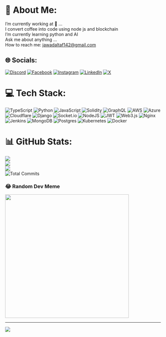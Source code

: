 # 💫 About Me:
I’m currently working at 👀 ...<br>I convert coffee into code using node js and blockchain<br> I’m currently learning python and AI<br>Ask me about anything ...<br>How to reach me: jawadaltaf142@gmail.com


## 🌐 Socials:
[![Discord](https://img.shields.io/badge/Discord-%237289DA.svg?logo=discord&logoColor=white)](https://discord.gg/jawad03721) [![Facebook](https://img.shields.io/badge/Facebook-%231877F2.svg?logo=Facebook&logoColor=white)](https://facebook.com/MuhammadJawwad ) [![Instagram](https://img.shields.io/badge/Instagram-%23E4405F.svg?logo=Instagram&logoColor=white)](https://instagram.com/jawwad1096) [![LinkedIn](https://img.shields.io/badge/LinkedIn-%230077B5.svg?logo=linkedin&logoColor=white)](https://linkedin.com/in/JawadAltaf) [![X](https://img.shields.io/badge/X-black.svg?logo=X&logoColor=white)](https://x.com/@Muhamma20817175) 

# 💻 Tech Stack:
![TypeScript](https://img.shields.io/badge/typescript-%23007ACC.svg?style=for-the-badge&logo=typescript&logoColor=white) ![Python](https://img.shields.io/badge/python-3670A0?style=for-the-badge&logo=python&logoColor=ffdd54) ![JavaScript](https://img.shields.io/badge/javascript-%23323330.svg?style=for-the-badge&logo=javascript&logoColor=%23F7DF1E) ![Solidity](https://img.shields.io/badge/Solidity-%23363636.svg?style=for-the-badge&logo=solidity&logoColor=white) ![GraphQL](https://img.shields.io/badge/-GraphQL-E10098?style=for-the-badge&logo=graphql&logoColor=white) ![AWS](https://img.shields.io/badge/AWS-%23FF9900.svg?style=for-the-badge&logo=amazon-aws&logoColor=white) ![Azure](https://img.shields.io/badge/azure-%230072C6.svg?style=for-the-badge&logo=microsoftazure&logoColor=white) ![Cloudflare](https://img.shields.io/badge/Cloudflare-F38020?style=for-the-badge&logo=Cloudflare&logoColor=white) ![Django](https://img.shields.io/badge/django-%23092E20.svg?style=for-the-badge&logo=django&logoColor=white) ![Socket.io](https://img.shields.io/badge/Socket.io-black?style=for-the-badge&logo=socket.io&badgeColor=010101) ![NodeJS](https://img.shields.io/badge/node.js-6DA55F?style=for-the-badge&logo=node.js&logoColor=white) ![JWT](https://img.shields.io/badge/JWT-black?style=for-the-badge&logo=JSON%20web%20tokens) ![Web3.js](https://img.shields.io/badge/web3.js-F16822?style=for-the-badge&logo=web3.js&logoColor=white) ![Nginx](https://img.shields.io/badge/nginx-%23009639.svg?style=for-the-badge&logo=nginx&logoColor=white) ![Jenkins](https://img.shields.io/badge/jenkins-%232C5263.svg?style=for-the-badge&logo=jenkins&logoColor=white) ![MongoDB](https://img.shields.io/badge/MongoDB-%234ea94b.svg?style=for-the-badge&logo=mongodb&logoColor=white) ![Postgres](https://img.shields.io/badge/postgres-%23316192.svg?style=for-the-badge&logo=postgresql&logoColor=white) ![Kubernetes](https://img.shields.io/badge/kubernetes-%23326ce5.svg?style=for-the-badge&logo=kubernetes&logoColor=white) ![Docker](https://img.shields.io/badge/docker-%230db7ed.svg?style=for-the-badge&logo=docker&logoColor=white)
# 📊 GitHub Stats:
![](https://github-readme-stats.vercel.app/api?username=jawad0318&theme=dark&hide_border=false&include_all_commits=false&count_private=true)<br/>
![](https://github-readme-streak-stats.herokuapp.com/?user=jawad0318&theme=dark&hide_border=false)<br/>
![](https://github-readme-stats.vercel.app/api/top-langs/?username=jawad0318&theme=dark&hide_border=false&include_all_commits=false&count_private=true&layout=compact)<br/>
![Total Commits](https://img.shields.io/github/commit-activity/w/your-username/your-repository)


### 😂 Random Dev Meme
<img src='https://randommeme-five.vercel.app/' style="height: 400px;"/>

---
[![](https://visitcount.itsvg.in/api?id=jawad0318&icon=0&color=0)](https://visitcount.itsvg.in)

<!-- Proudly created with GPRM ( https://gprm.itsvg.in ) -->
